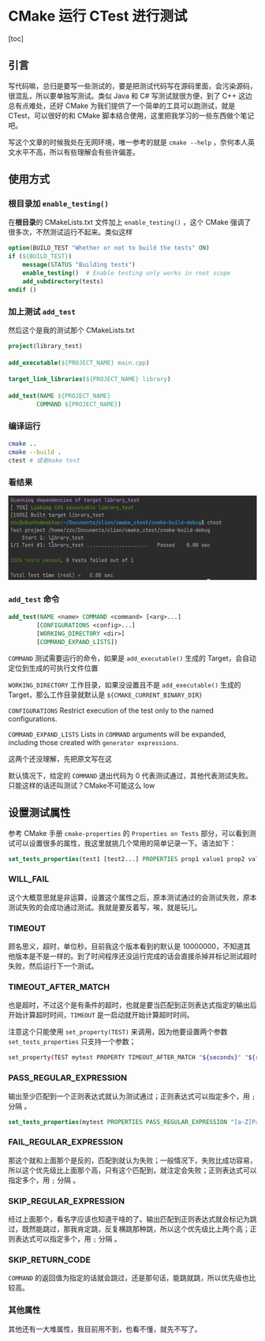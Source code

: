 # CMake 运行 CTest 进行测试

[toc]

## 引言

写代码嘛，总归是要写一些测试的，要是把测试代码写在源码里面，会污染源码，很混乱，所以要单独写测试。类似 Java 和 C# 写测试就很方便，到了 C++ 这边总有点难处，还好 CMake 为我们提供了一个简单的工具可以跑测试，就是 CTest，可以很好的和 CMake 脚本结合使用，这里把我学习的一些东西做个笔记吧。

写这个文章的时候我处在无网环境，唯一参考的就是 `cmake --help` ，奈何本人英文水平不高，所以有些理解会有些许偏差。



## 使用方式

### 根目录加  `enable_testing()`

在**根目录**的 CMakeLists.txt 文件加上 `enable_testing()` ，这个 CMake 强调了很多次，不然测试运行不起来。类似这样

```cmake
option(BUILD_TEST "Whether or not to build the tests" ON)
if (${BUILD_TEST})
    message(STATUS "Building tests")
    enable_testing()  # Enable testing only works in root scope
    add_subdirectory(tests)
endif ()
```

### 加上测试 `add_test`

然后这个是我的测试那个 CMakeLists.txt

```cmake
project(library_test)

add_executable(${PROJECT_NAME} main.cpp)

target_link_libraries(${PROJECT_NAME} library)

add_test(NAME ${PROJECT_NAME}
        COMMAND ${PROJECT_NAME})
```

### 编译运行

```bash
cmake ..
cmake --build .
ctest # 或者make test
```

### 看结果

![01](img/007/01.png)

### `add_test` 命令

```cmake
add_test(NAME <name> COMMAND <command> [<arg>...]
        [CONFIGURATIONS <config>...]
        [WORKING_DIRECTORY <dir>]
        [COMMAND_EXPAND_LISTS])
```

`COMMAND` 测试需要运行的命令，如果是 `add_executable()` 生成的 Target，会自动定位到生成的可执行文件位置

`WORKING_DIRECTORY` 工作目录，如果没设置且不是 `add_executable()` 生成的 Target，那么工作目录就默认是 `${CMAKE_CURRENT_BINARY_DIR}`

`CONFIGURATIONS`  Restrict execution of the test only to the named configurations.

`COMMAND_EXPAND_LISTS`  Lists in `COMMAND` arguments will be expanded, including those created with `generator expressions`.

这两个还没理解，先把原文写在这

默认情况下，给定的 `COMMAND` 退出代码为 0 代表测试通过，其他代表测试失败。只能这样的话还叫测试？CMake不可能这么 low



## 设置测试属性

参考 CMake 手册 `cmake-properties` 的 `Properties on Tests` 部分，可以看到测试可以设置很多的属性，我这里就挑几个常用的简单记录一下。语法如下：

```cmake
set_tests_properties(test1 [test2...] PROPERTIES prop1 value1 prop2 value2)
```

### WILL_FAIL

这个大概意思就是非运算，设置这个属性之后，原本测试通过的会测试失败，原本测试失败的会成功通过测试。我就是要反着写，唉，就是玩儿。

### TIMEOUT

顾名思义，超时，单位秒。目前我这个版本看到的默认是 10000000，不知道其他版本是不是一样的。到了时间程序还没运行完成的话会直接杀掉并标记测试超时失败，然后运行下一个测试。

### TIMEOUT_AFTER_MATCH

也是超时，不过这个是有条件的超时，也就是要当匹配到正则表达式指定的输出后开始计算超时时间，`TIMEOUT` 是一启动就开始计算超时时间。

注意这个只能使用 `set_property(TEST)` 来调用，因为他要设置两个参数 `set_tests_properties` 只支持一个参数；

```bash
set_property(TEST mytest PROPERTY TIMEOUT_AFTER_MATCH "${seconds}" "${regex}")
```

### PASS_REGULAR_EXPRESSION

输出至少匹配到一个正则表达式就认为测试通过；正则表达式可以指定多个，用 `;` 分隔 。

```cmake
set_tests_properties(mytest PROPERTIES PASS_REGULAR_EXPRESSION "[a-Z]Pass;[Oo][Kk];Success")
```

### FAIL_REGULAR_EXPRESSION

那这个就和上面那个是反的，匹配到就认为失败；一般情况下，失败比成功容易，所以这个优先级比上面那个高，只有这个匹配到，就注定会失败；正则表达式可以指定多个，用 `;` 分隔 。

### SKIP_REGULAR_EXPRESSION

经过上面那个，看名字应该也知道干啥的了。输出匹配到正则表达式就会标记为跳过，既然能跳过，那我肯定跳，反复横跳那种跳，所以这个优先级比上两个高；正则表达式可以指定多个，用 `;` 分隔 。

### SKIP_RETURN_CODE

`COMMAND` 的返回值为指定的话就会跳过，还是那句话，能跳就跳，所以优先级也比较高。

### 其他属性

其他还有一大堆属性，我目前用不到，也看不懂，就先不写了。
